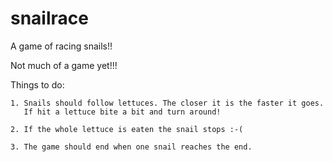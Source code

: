 # snailrace
A game of racing snails!!

Not much of a game yet!!!

Things to do:

    1. Snails should follow lettuces. The closer it is the faster it goes.
       If hit a lettuce bite a bit and turn around!

    2. If the whole lettuce is eaten the snail stops :-(

    3. The game should end when one snail reaches the end.
